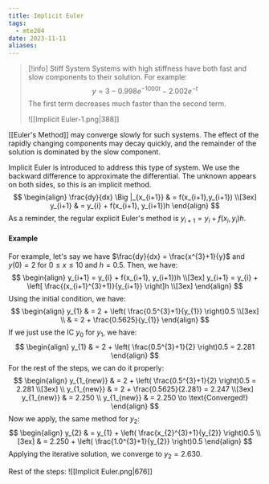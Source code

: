 ```yaml
---
title: Implicit Euler
tags:
  - mte204
date: 2023-11-11
aliases:
---
```


>[!info] Stiff System
>Systems with high stiffness have both fast and slow components to their solution. For example:
>$$
>y = 3 - 0.998e^{-1000t} - 2.002e^{-t}
>$$
>The first term decreases much faster than the second term.
>
>![[Implicit Euler-1.png|388]]


[[Euler's Method]] may converge slowly for such systems. The effect of the rapidly changing components may decay quickly, and the remainder of the solution is dominated by the slow component.

Implicit Euler is introduced to address this type of system. We use the backward difference to approximate the differential. The unknown appears on both sides, so this is an implicit method.
$$
\begin{align}
\frac{dy}{dx} \Big |_{x_{i+1}}  & = f(x_{i+1},y_{i+1}) \\[3ex] 
y_{i+1}  & = y_{i} + f(x_{i+1}, y_{i+1})h
\end{align}
$$
As a reminder, the regular explicit Euler's method is $y_{i+1} = y_{i} + f(x_{i}, y_{i})h$.
#### Example
For example, let's say we have $\frac{dy}{dx} = \frac{x^{3}+1}{y}$ and $y(0)=2$ for $0 \leq x \leq 10$ and $h = 0.5$.
Then, we have:
$$
\begin{align}
y_{i+1} = y_{i} + f(x_{i+1}, y_{i+1})h \\[3ex] 
y_{i+1} = y_{i} + \left[ \frac{(x_{i+1}^{3}+1)}{y_{i+1}} \right]h \\[3ex] 
\end{align}
$$
Using the initial condition, we have:
$$
\begin{align}
y_{1}  & = 2 + \left( \frac{0.5^{3}+1}{y_{1}} \right)0.5 \\[3ex]  \\
	 & = 2 + \frac{0.5625}{y_{1}}
\end{align}
$$
If we just use the IC $y_{0}$ for $y_{1}$, we have:
$$
\begin{align}
y_{1}  & = 2 + \left( \frac{0.5^{3}+1}{2} \right)0.5 = 2.281
\end{align}
$$
For the rest of the steps, we can do it properly:
$$
\begin{align}
y_{1_{new}}  & = 2 + \left( \frac{0.5^{3}+1}{2} \right)0.5 = 2.281 \\[3ex]  \\
y_{1_{new}}  & = 2 + \frac{0.5625}{2.281} = 2.247 \\[3ex] 
y_{1_{new}}  & = 2.250 \\
y_{1_{new}}  & = 2.250  \to \text{Converged!}
\end{align}
$$
Now we apply, the same method for $y_{2}$:
$$
\begin{align}
y_{2} &  = y_{1} + \left( \frac{x_{2}^{3}+1}{y_{2}} \right)0.5 \\[3ex] 
	 & = 2.250  + \left( \frac{1.0^{3}+1}{y_{2}} \right)0.5
\end{align}
$$
Applying the iterative solution, we converge to $y_{2} = 2.630$.

Rest of the steps:
![[Implicit Euler.png|676]]